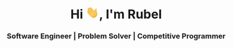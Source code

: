 <h1 align="center">Hi <img src="https://raw.githubusercontent.com/ABSphreak/ABSphreak/master/gifs/Hi.gif" width="30px">, I'm Rubel</h1>
<h3 align="center">Software Engineer | Problem Solver | Competitive Programmer</h3>

<!--
**md-rubel-mia/md-rubel-mia** is a ✨ _special_ ✨ repository because its `README.md` (this file) appears on your GitHub profile.

Here are some ideas to get you started:

- 🔭 I’m currently working on ...
- 🌱 I’m currently learning ...
- 👯 I’m looking to collaborate on ...
- 🤔 I’m looking for help with ...
- 💬 Ask me about ...
- 📫 How to reach me: ...
- 😄 Pronouns: ...
- ⚡ Fun fact: ...
-->
